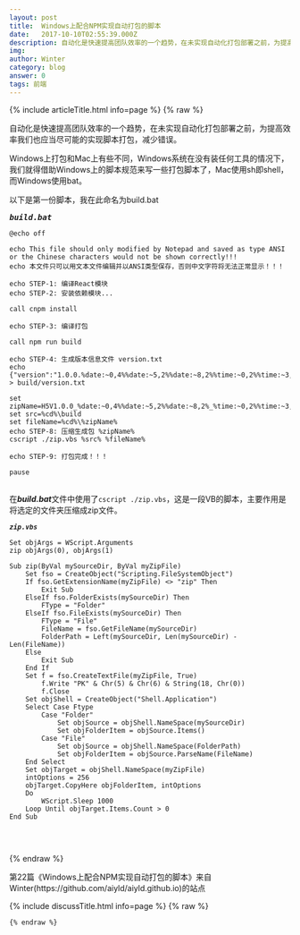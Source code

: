 ```yaml
---
layout: post
title:  Windows上配合NPM实现自动打包的脚本
date:   2017-10-10T02:55:39.000Z
description: 自动化是快速提高团队效率的一个趋势，在未实现自动化打包部署之前，为提高效率我们也应当尽可能的实现脚本打包，减少错误。Windows上打包和Mac上有些不同，Wi...
img: 
author: Winter
category: blog
answer: 0
tags: 前端
---
```

<div class="article-root">
  <div class="article">
    {% include articleTitle.html info=page %}
    {% raw %}
    <div class="article-content"><p>自动化是快速提高团队效率的一个趋势，在未实现自动化打包部署之前，为提高效率我们也应当尽可能的实现脚本打包，减少错误。</p>

<p>Windows上打包和Mac上有些不同，Windows系统在没有装任何工具的情况下，我们就得借助Windows上的脚本规范来写一些打包脚本了，Mac使用sh即shell，而Windows使用bat。</p>

<p>以下是第一份脚本，我在此命名为build.bat</p>

<pre>
<em><strong>build.bat</strong></em>
<code>
@echo off 

echo This file should only modified by Notepad and saved as type ANSI or the Chinese characters would not be shown correctly!!!
echo 本文件只可以用文本文件编辑并以ANSI类型保存，否则中文字符将无法正常显示！！！

echo STEP-1: 编译React模块
echo STEP-2: 安装依赖模块...

call cnpm install

echo STEP-3: 编译打包

call npm run build

echo STEP-4: 生成版本信息文件 version.txt
echo {&quot;version&quot;:&quot;1.0.0.%date:~0,4%%date:~5,2%%date:~8,2%%time:~0,2%%time:~3,2%%time:~6,2%&quot;,&quot;codeVersion&quot;:&quot;&quot;} &gt; build/version.txt

set zipName=H5V1.0.0_%date:~0,4%%date:~5,2%%date:~8,2%_%time:~0,2%%time:~3,2%.zip
set src=%cd%\build
set fileName=%cd%\%zipName%
echo STEP-8: 压缩生成包 %zipName%
cscript ./zip.vbs %src% %fileName% 

echo STEP-9: 打包完成！！！

pause
</code>
</pre>

<p>在<em><strong>build.bat</strong></em>文件中使用了<code>cscript ./zip.vbs</code>，这是一段VB的脚本，主要作用是将选定的文件夹压缩成zip文件。</p>

<pre>
<code><em><strong>zip.vbs
</strong></em>
Set objArgs = WScript.Arguments
zip objArgs(0), objArgs(1)

Sub zip(ByVal mySourceDir, ByVal myZipFile)
&nbsp; &nbsp; Set fso = CreateObject(&quot;Scripting.FileSystemObject&quot;)
&nbsp; &nbsp; If fso.GetExtensionName(myZipFile) &lt;&gt; &quot;zip&quot; Then
&nbsp; &nbsp; &nbsp; &nbsp; Exit Sub
&nbsp; &nbsp; ElseIf fso.FolderExists(mySourceDir) Then
&nbsp; &nbsp; &nbsp; &nbsp; FType = &quot;Folder&quot;
&nbsp; &nbsp; ElseIf fso.FileExists(mySourceDir) Then
&nbsp; &nbsp; &nbsp; &nbsp; FType = &quot;File&quot;
&nbsp; &nbsp; &nbsp; &nbsp; FileName = fso.GetFileName(mySourceDir)
&nbsp; &nbsp; &nbsp; &nbsp; FolderPath = Left(mySourceDir, Len(mySourceDir) - Len(FileName))
&nbsp; &nbsp; Else
&nbsp; &nbsp; &nbsp; &nbsp; Exit Sub
&nbsp; &nbsp; End If
&nbsp; &nbsp; Set f = fso.CreateTextFile(myZipFile, True)
&nbsp; &nbsp; &nbsp; &nbsp; f.Write &quot;PK&quot; &amp; Chr(5) &amp; Chr(6) &amp; String(18, Chr(0))
&nbsp; &nbsp; &nbsp; &nbsp; f.Close
&nbsp; &nbsp; Set objShell = CreateObject(&quot;Shell.Application&quot;)
&nbsp; &nbsp; Select Case Ftype
&nbsp; &nbsp; &nbsp; &nbsp; Case &quot;Folder&quot;
&nbsp; &nbsp; &nbsp; &nbsp; &nbsp; &nbsp; Set objSource = objShell.NameSpace(mySourceDir)
&nbsp; &nbsp; &nbsp; &nbsp; &nbsp; &nbsp; Set objFolderItem = objSource.Items()
&nbsp; &nbsp; &nbsp; &nbsp; Case &quot;File&quot;
&nbsp; &nbsp; &nbsp; &nbsp; &nbsp; &nbsp; Set objSource = objShell.NameSpace(FolderPath)
&nbsp; &nbsp; &nbsp; &nbsp; &nbsp; &nbsp; Set objFolderItem = objSource.ParseName(FileName)
&nbsp; &nbsp; End Select
&nbsp; &nbsp; Set objTarget = objShell.NameSpace(myZipFile)
&nbsp; &nbsp; intOptions = 256
&nbsp; &nbsp; objTarget.CopyHere objFolderItem, intOptions
&nbsp; &nbsp; Do
&nbsp; &nbsp; &nbsp; &nbsp; WScript.Sleep 1000
&nbsp; &nbsp; Loop Until objTarget.Items.Count &gt; 0
End Sub</code>
<code>
</code></pre>

<p>&nbsp;</p>
</div>
    {% endraw %}
  </div>
  <p class="winter_mark">第22篇《Windows上配合NPM实现自动打包的脚本》来自Winter(https://github.com/aiyld/aiyld.github.io)的站点</p>
  <div class="discuss-wrapper">
    {% include discussTitle.html info=page %}
    {% raw %}
    
    {% endraw %}
  </div>
<div>
